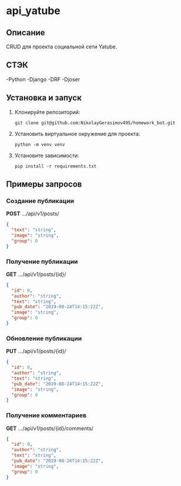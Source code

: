 # api_yatube

## Описание

CRUD для проекта социальной сети Yatube.

## СТЭК

-Python
-Django 
-DRF 
-Djoser 

## Установка и запуск

1. Клонируйте репозиторий:
   ```
   git clone git@github.com:NikolayGerasimov495/homework_bot.git
   ```

2. Установить виртуальное окружение для проекта:
    ```
    python -m venv venv
    ```

3. Установите зависимости:
   ```
   pip install -r requirements.txt
   ```

## Примеры запросов

### Создание публикации
**POST** .../api/v1/posts/
```json
{
  "text": "string",
  "image": "string",
  "group": 0
}
```
### Получение публикации
**GET** .../api/v1/posts/{id}/
```json
{
  "id": 0,
  "author": "string",
  "text": "string",
  "pub_date": "2019-08-24T14:15:22Z",
  "image": "string",
  "group": 0
}
```
### Обновление публикации
**PUT** .../api/v1/posts/{id}/
```json
{
  "id": 0,
  "author": "string",
  "text": "string",
  "pub_date": "2019-08-24T14:15:22Z",
  "image": "string",
  "group": 0
}
```
### Получение комментариев
**GET** .../api/v1/posts/{id}/comments/
```json
{
  "id": 0,
  "author": "string",
  "text": "string",
  "pub_date": "2019-08-24T14:15:22Z",
  "image": "string",
  "group": 0
}
```